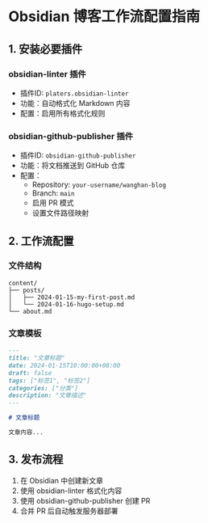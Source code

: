 # Obsidian 博客工作流配置指南

## 1. 安装必要插件

### obsidian-linter 插件
- 插件ID: `platers.obsidian-linter`
- 功能：自动格式化 Markdown 内容
- 配置：启用所有格式化规则

### obsidian-github-publisher 插件
- 插件ID: `obsidian-github-publisher`
- 功能：将文档推送到 GitHub 仓库
- 配置：
  - Repository: `your-username/wanghan-blog`
  - Branch: `main`
  - 启用 PR 模式
  - 设置文件路径映射

## 2. 工作流配置

### 文件结构
```
content/
├── posts/
│   ├── 2024-01-15-my-first-post.md
│   └── 2024-01-16-hugo-setup.md
└── about.md
```

### 文章模板
```markdown
---
title: "文章标题"
date: 2024-01-15T10:00:00+08:00
draft: false
tags: ["标签1", "标签2"]
categories: ["分类"]
description: "文章描述"
---

# 文章标题

文章内容...
```

## 3. 发布流程

1. 在 Obsidian 中创建新文章
2. 使用 obsidian-linter 格式化内容
3. 使用 obsidian-github-publisher 创建 PR
4. 合并 PR 后自动触发服务器部署
